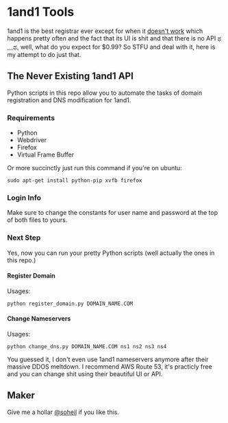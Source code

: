 # 1and1 Tools

1and1 is the best registrar ever except for when it [doesn't work](https://twitter.com/search?q=1and1+ddos) which happens pretty often and the fact that its UI is shit and that there is no API ಥ﹏ಥ, well, what do you expect for $0.99? So STFU and deal with it, here is my attempt to do just that.

## The Never Existing 1and1 API

Python scripts in this repo allow you to automate the tasks of domain registration and DNS modification for 1and1.

### Requirements

- Python
- Webdriver
- Firefox
- Virtual Frame Buffer

Or more succinctly just run this command if you're on ubuntu:

```
sudo apt-get install python-pip xvfb firefox
```

### Login Info

Make sure to change the constants for user name and password at the top of both files to yours.

### Next Step

Yes, now you can run your pretty Python scripts (well actually the ones in this repo.)

#### Register Domain

Usages:
```
python register_domain.py DOMAIN_NAME.COM
```

#### Change Nameservers

Usages:
```
python change_dns.py DOMAIN_NAME.COM ns1 ns2 ns3 ns4
```

You guessed it, I don't even use 1and1 nameservers anymore after their massive DDOS meltdown. I recommend AWS Route 53, it's practicly free and you can change shit using their beautiful UI or API.

## Maker
Give me a hollar [@soheil](https://twitter.com/soheil) if you like this.